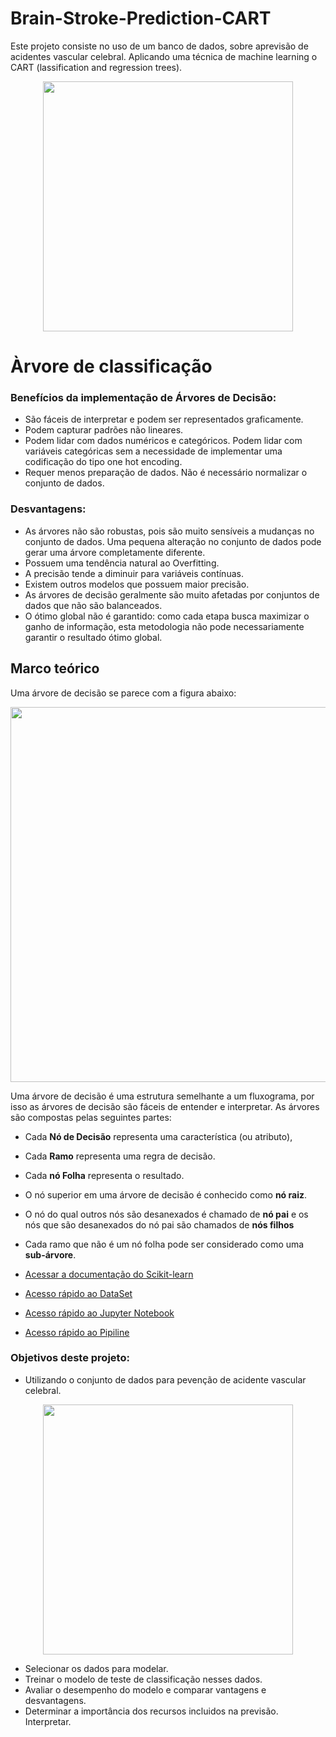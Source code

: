 # Brain-Stroke-Prediction-CART

Este projeto consiste no uso de um banco de dados,  sobre aprevisão de acidentes vascular celebral. Aplicando uma técnica de machine learning o CART (lassification and regression trees).

<div align="center">
<img src="https://user-images.githubusercontent.com/97195240/184421651-273a6be5-3d47-4b05-abad-52c2449dea7f.jpg" width="400px" />
</div>

# Àrvore de classificação

<a id="section_beneficios"></a> 
### Benefícios da implementação de Árvores de Decisão:
- São fáceis de interpretar e podem ser representados graficamente.
- Podem capturar padrões não lineares.
- Podem lidar com dados numéricos e categóricos. Podem lidar com variáveis categóricas sem a necessidade de implementar uma codificação do tipo one hot encoding.
- Requer menos preparação de dados. Não é necessário normalizar o conjunto de dados.

<a id="section_desventajas"></a> 
### Desvantagens:
- As árvores não são robustas, pois são muito sensíveis a mudanças no conjunto de dados. Uma pequena alteração no conjunto de dados pode gerar uma árvore completamente diferente.
- Possuem uma tendência natural ao Overfitting.
- A precisão tende a diminuir para variáveis contínuas.
- Existem outros modelos que possuem maior precisão.
- As árvores de decisão geralmente são muito afetadas por conjuntos de dados que não são balanceados.
- O ótimo global não é garantido: como cada etapa busca maximizar o ganho de informação, esta metodologia não pode necessariamente garantir o resultado ótimo global.

<a id="section_desventajas"></a> 
## Marco teórico
Uma árvore de decisão se parece com a figura abaixo:

<div align="center">
<img src="https://user-images.githubusercontent.com/97195240/185018083-de217bc4-8573-4d6a-a22a-b08e5b1ac53f.jpeg" width="600px" />
</div>  
  
Uma árvore de decisão é uma estrutura semelhante a um fluxograma, por isso as árvores de decisão são fáceis de entender e interpretar. As árvores são compostas pelas seguintes partes:
- Cada **Nó de Decisão** representa uma característica (ou atributo),
- Cada **Ramo** representa uma regra de decisão.
- Cada **nó Folha** representa o resultado.
- O nó superior em uma árvore de decisão é conhecido como **nó raiz**.
- O nó do qual outros nós são desanexados é chamado de **nó pai** e os nós que são desanexados do nó pai são chamados de **nós filhos**
- Cada ramo que não é um nó folha pode ser considerado como uma **sub-árvore**.

- [Acessar a documentação do Scikit-learn](https://scikit-learn.org/stable/modules/tree.html#classification) 
- [Acesso rápido ao DataSet](https://github.com/faustinothiagos/Brain-Stroke-Prediction-CART/tree/main/DataSet) 
- [Acesso rápido ao Jupyter Notebook](https://github.com/faustinothiagos/Brain-Stroke-Prediction-CART/tree/main/Code)
- [Acesso rápido ao Pipiline](https://github.com/faustinothiagos/Brain-Stroke-Prediction-CART/tree/main/Pipiline)

### Objetivos deste projeto:

- Utilizando o conjunto de dados para pevenção de acidente vascular celebral. 

<div align="center">
<img src="https://user-images.githubusercontent.com/97195240/186544560-c24b50f3-4dcb-4556-aee0-cfb7d0618629.jpeg" width="400px" />
</div> 

- Selecionar os dados para modelar. 
- Treinar o modelo de teste de classificação nesses dados.
- Avaliar o desempenho do modelo e comparar vantagens e desvantagens.
- Determinar a importância dos recursos incluidos na previsão. Interpretar.
